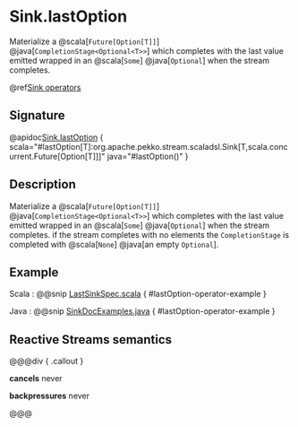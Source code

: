 # Sink.lastOption

Materialize a @scala[`Future[Option[T]]`] @java[`CompletionStage<Optional<T>>`] which completes with the last value emitted wrapped in an @scala[`Some`] @java[`Optional`] when the stream completes.

@ref[Sink operators](../index.md#sink-operators)

## Signature

@apidoc[Sink.lastOption](Sink$) { scala="#lastOption[T]:org.apache.pekko.stream.scaladsl.Sink[T,scala.concurrent.Future[Option[T]]]" java="#lastOption()" }


## Description

Materialize a @scala[`Future[Option[T]]`] @java[`CompletionStage<Optional<T>>`] which completes with the last value
emitted wrapped in an @scala[`Some`] @java[`Optional`] when the stream completes. if the stream completes with no elements the `CompletionStage` is
completed with @scala[`None`] @java[an empty `Optional`].

## Example

Scala
:   @@snip [LastSinkSpec.scala](/akka-stream-tests/src/test/scala/org/apache/pekko/stream/scaladsl/LastSinkSpec.scala) { #lastOption-operator-example }

Java
:   @@snip [SinkDocExamples.java](/docs/src/test/java/jdocs/stream/operators/SinkDocExamples.java) { #lastOption-operator-example }

## Reactive Streams semantics

@@@div { .callout }

**cancels** never

**backpressures** never

@@@
